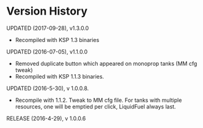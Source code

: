 Version History
===============

UPDATED (2017-09-28), v1.3.0.0
- Recompiled with KSP 1.3 binaries

UPDATED (2016-07-05), v1.1.0.0
- Removed duplicate button which appeared on monoprop tanks (MM cfg tweak)
- Recompiled with KSP 1.1.3 binaries.

UPDATED (2016-5-30), v 1.0.0.8. 
- Recompile with 1.1.2. Tweak to MM cfg file. For tanks with multiple resources, one will be emptied per click, LiquidFuel always last.

RELEASE (2016-4-29), v 1.0.0.6